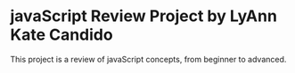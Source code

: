# javaScript Review Project by LyAnn Kate Candido
This project is a review of javaScript concepts, from beginner to advanced.